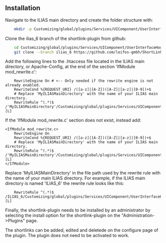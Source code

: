 ## Installation

Navigate to the ILIAS main directory and create the folder structure with:

```bash
    mkdir -p Customizing/global/plugins/Services/UIComponent/UserInterfaceHook
```

Clone the ilias_6 branch of the shortlink-plugin from github:

```bash
    cd Customizing/global/plugins/Services/UIComponent/UserInterfaceHook
    git clone --branch ilias_6 https://github.com/leifos-gmbh/ShortLinkGenerator.git
```

Add the following lines to the .htaccess file located in the ILIAS main
directory, or Apache-Config, at the end of the section 'IfModule mod_rewrite.c':

```apacheconf
    RewriteEngine On # <-- Only needed if the rewrite engine is not already enabled.
    RewriteCond %{REQUEST_URI} /([a-z]|[A-Z])([A-Z]|[a-z]|[0-9])+$
    # Replace 'MyILIASMainDirectory' with the name of your ILIAS main directory.
    RewriteRule ^(.*)$ /'MyILIASMainDirectory'/Customizing/global/plugins/Services/UIComponent/UserInterfaceHook/ShortLinkGenerator/ilShortLinkResolver.php [L]
```

If the 'IfModule mod_rewrite.c' section does not exist, instead add:

```apacheconf
<IfModule mod_rewrite.c>
    RewriteEngine On
    RewriteCond %{REQUEST_URI} /([a-z]|[A-Z])([A-Z]|[a-z]|[0-9])+$
    # Replace 'MyILIASMainDirectory' with the name of your ILIAS main directory.
    RewriteRule ^(.*)$ /'MyILIASMainDirectory'/Customizing/global/plugins/Services/UIComponent/UserInterfaceHook/ShortLinkGenerator/ilShortLinkResolver.php [L]
</IfModule>
```

Replace 'MyILIASMainDirectory' in the file path used by the rewrite rule with the name of your main ILIAS directory.
For example, if the ILIAS main directory is named 'ILIAS_6' the rewrite rule looks like this:

```apacheconf
    RewriteRule ^(.*)$ /ILIAS_6/Customizing/global/plugins/Services/UIComponent/UserInterfaceHook/ShortLinkGenerator/ilShortLinkResolver.php [L]
```

Finally, the shortlink-plugin needs to be installed by an administrator by selecting the install option for the shortlink-plugin on the "Administration->Plugins" page.

The shortlinks can be added, edited and deletede on the configure page of the plugin.
The plugin does not need to be activated to work.
